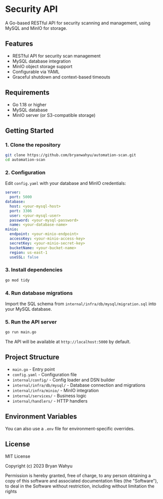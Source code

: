 # Security API

A Go-based RESTful API for security scanning and management, using MySQL and MinIO for storage.

## Features
- RESTful API for security scan management
- MySQL database integration
- MinIO object storage support
- Configurable via YAML
- Graceful shutdown and context-based timeouts

## Requirements
- Go 1.18 or higher
- MySQL database
- MinIO server (or S3-compatible storage)

## Getting Started

### 1. Clone the repository
```bash
git clone https://github.com/bryanwahyu/automation-scan.git
cd automation-scan 
```

### 2. Configuration
Edit `config.yaml` with your database and MinIO credentials:
```yaml
server:
  port: 5000
database:
  host: <your-mysql-host>
  port: 3306
  user: <your-mysql-user>
  password: <your-mysql-password>
  name: <your-database-name>
minio:
  endpoint: <your-minio-endpoint>
  accessKey: <your-minio-access-key>
  secretKey: <your-minio-secret-key>
  bucketName: <your-bucket-name>
  region: us-east-1
  useSSL: false
```

### 3. Install dependencies
```bash
go mod tidy
```

### 4. Run database migrations
Import the SQL schema from `internal/infra/db/mysql/migration.sql` into your MySQL database.

### 5. Run the API server
```bash
go run main.go
```

The API will be available at `http://localhost:5000` by default.

## Project Structure
- `main.go` - Entry point
- `config.yaml` - Configuration file
- `internal/config/` - Config loader and DSN builder
- `internal/infra/db/mysql/` - Database connection and migrations
- `internal/infra/minio/` - MinIO integration
- `internal/services/` - Business logic
- `internal/handlers/` - HTTP handlers

## Environment Variables
You can also use a `.env` file for environment-specific overrides.

## License
MIT License

Copyright (c) 2023 Bryan Wahyu

Permission is hereby granted, free of charge, to any person obtaining a copy
of this software and associated documentation files (the "Software"), to deal
in the Software without restriction, including without limitation the rights
